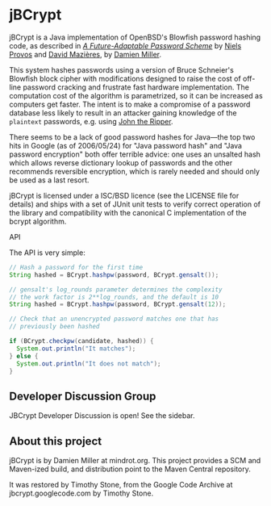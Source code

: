 # jBCrypt

jBCrypt is a Java implementation of OpenBSD's Blowfish password hashing code, as described in [_A Future-Adaptable Password Scheme_](http://www.openbsd.org/papers/bcrypt-paper.ps) by [Niels Provos](http://www.citi.umich.edu/u/provos/) and [David Mazières](http://www.scs.stanford.edu/~dm/), by [Damien Miller](http://www.mindrot.org/~djm/).

This system hashes passwords using a version of Bruce Schneier's Blowfish block cipher with modifications designed to raise the cost of off-line password cracking and frustrate fast hardware implementation. The computation cost of the algorithm is parametrized, so it can be increased as computers get faster. The intent is to make a compromise of a password database less likely to result in an attacker gaining knowledge of the `plaintext` passwords, e.g. using [John the Ripper](http://www.openwall.com/john/).

There seems to be a lack of good password hashes for Java&#8212;the top two hits in Google (as of 2006/05/24) for "Java password hash" and "Java password encryption" both offer terrible advice: one uses an unsalted hash which allows reverse dictionary lookup of passwords and the other recommends reversible encryption, which is rarely needed and should only be used as a last resort.

jBCrypt is licensed under a ISC/BSD licence (see the LICENSE file for details) and ships with a set of JUnit unit tests to verify correct operation of the library and compatibility with the canonical C implementation of the bcrypt algorithm.

API

The API is very simple:

``` java
// Hash a password for the first time 
String hashed = BCrypt.hashpw(password, BCrypt.gensalt());

// gensalt's log_rounds parameter determines the complexity 
// the work factor is 2**log_rounds, and the default is 10 
String hashed = BCrypt.hashpw(password, BCrypt.gensalt(12));

// Check that an unencrypted password matches one that has 
// previously been hashed 

if (BCrypt.checkpw(candidate, hashed)) {
  System.out.println("It matches"); 
} else {
  System.out.println("It does not match"); 
}

```

## Developer Discussion Group

JBCrypt Developer Discussion is open! See the sidebar.

## About this project

jBCrypt is by Damien Miller at mindrot.org. This project provides a SCM and Maven-ized build, and distribution point to the Maven Central repository.

It was restored by Timothy Stone, from the Google Code Archive at jbcrypt.googlecode.com by Timothy Stone.

